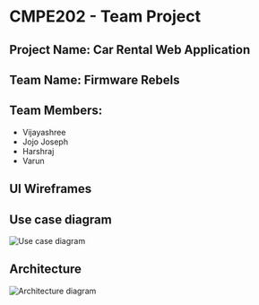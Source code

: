 # CMPE202 - Team Project

## Project Name: **Car Rental Web Application**

## Team Name: Firmware Rebels

## Team Members: 

- Vijayashree
- Jojo Joseph
- Harshraj
- Varun

## UI Wireframes

## Use case diagram

![Use case diagram](https://github.com/gopinathsjsu/sp20-cmpe-202-sec-03-team-project-firmware-rebels/blob/master/diagrams/Use%20Case.jpg "Use case Diagram")

## Architecture

![Architecture diagram](https://github.com/gopinathsjsu/sp20-cmpe-202-sec-03-team-project-firmware-rebels/blob/master/diagrams/Deployment.jpg "Architecture Diagram")
